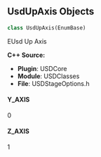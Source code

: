 ## UsdUpAxis Objects

```python
class UsdUpAxis(EnumBase)
```

EUsd Up Axis

**C++ Source:**

- **Plugin**: USDCore
- **Module**: USDClasses
- **File**: USDStageOptions.h

<a id="unreal.UsdUpAxis.Y_AXIS"></a>

#### Y_AXIS

0

<a id="unreal.UsdUpAxis.Z_AXIS"></a>

#### Z_AXIS

1

<a id="unreal.InterchangeMaterialXShaders"></a>
